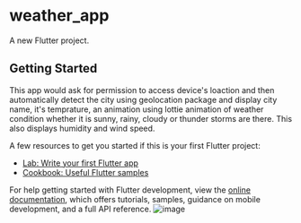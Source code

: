 # weather_app

A new Flutter project.

## Getting Started

This app would ask for permission to access device's loaction and then automatically detect the city using geolocation package and display city name, it's temprature, an animation using lottie animation of weather condition whether it is sunny, rainy, cloudy or thunder storms are there. This also displays humidity and wind speed.

A few resources to get you started if this is your first Flutter project:

- [Lab: Write your first Flutter app](https://docs.flutter.dev/get-started/codelab)
- [Cookbook: Useful Flutter samples](https://docs.flutter.dev/cookbook)

For help getting started with Flutter development, view the
[online documentation](https://docs.flutter.dev/), which offers tutorials,
samples, guidance on mobile development, and a full API reference.
![image](https://github.com/user-attachments/assets/f8045346-4cee-436b-ae80-946c03966ada)

